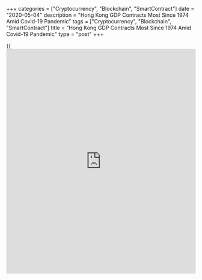 +++
categories = ["Cryptocurrency", "Blockchain", "SmartContract"]
date = "2020-05-04"
description = "Hong Kong GDP Contracts Most Since 1974 Amid Covid-19 Pandemic"
tags = ["Cryptocurrency", "Blockchain", "SmartContract"]
title = "Hong Kong GDP Contracts Most Since 1974 Amid Covid-19 Pandemic"
type = "post"
+++

{{<iframe id="large-banner" src="https://www.bounty.group/#slide=23.0" width="100%" height="600" scrolling="no" style="border: 0px solid rgb(216, 221, 230); border-radius: 3px;">}}

The Hong Kong [economy][1] contracted the most on record since 1974 in
the first quarter due to weak domestic and external demand amid
coronavirus, or covid-19, pandemic, the advance estimate from the Census
and Statistics Department showed Monday.

GDP decreased 8.9 percent in the first quarter from a year earlier,
following a 3 percent drop in the fourth quarter. This was the largest
decline on record since the reference period of the first quarter of
1974.

This was the third quarterly decline and the economy moved deeper into
the recession.  
  
Financial Secretary Paul Chan said "Our economic situation is very
challenging." He said "We are deep into recession."

Quarter-to-quarter, GDP decreased by 5.3 percent in real [terms](https://www.fintechee.com/terms/) in the
first quarter, which was also the steepest on record.

The expenditure-side breakdown showed that private consumption
expenditure logged a double-digit annual fall of 10.2 percent, while
government spending grew 8.3 percent.  
  
Gross domestic fixed capital formation plunged 13.9 percent.

Exports of goods decreased 9.7 percent in and imports of goods were down
10.9 percent. Likewise, exports of services fell significantly by 37.8
percent and imports of services decreased 25.4 percent.

Looking ahead, with the COVID-19 pandemic causing a severe contraction
of global economic activity, Hong Kong's exports will remain under
notable pressure in the near term, a government spokesman said.

Hong Kong's near-term economic outlook is subject to very high
uncertainties, hinging crucially on the evolving global public
[health][2] and economic situations, the spokesman added.

The government expects the economy to contract in the range of -4
percent to -7 percent this year.

Unlike other economies which may return to normal after Covid-19
subsides, Hong Kong has more challenges ahead, Iris Pang, an ING
economist said.

Even though Covid-19 cases appear to be subsiding in Hong Kong, pro-
democracy protesters are returning to the streets and trade tensions are
heating up again, the economist noted. A longer recession is expected.

For comments and feedback [contact](https://www.playgroundfx.com/contact/): editorial@rtt[news](https://www.letsplayfx.com/blog/forex-news-website/).com

[Economic News][1]

 **What parts of the world are seeing the best (and worst) economic
performances lately? Click[here][3] to check out our [Econ Scorecard][3]
and find out! See up-to-the-moment [ranking](https://www.playgroundfx.com/blog/crypto-exchange-ranking/)s for the best and worst
performers in [GDP][3], [unemployment rate][4], [inflation][5] and much
more.**

   1. www.rtt[news](https://www.letsplayfx.com/blog/forex-news-website/).com/Content/EconomicNews.aspx
   2. www.rtt[news](https://www.letsplayfx.com/blog/forex-news-website/).com/Content/Health.aspx
   3. www.rtt[news](https://www.letsplayfx.com/blog/forex-news-website/).com/economic-scorecard/world-rank/GDP/highest-performance.aspx
   4. www.rtt[news](https://www.letsplayfx.com/blog/forex-news-website/).com/economic-scorecard/world-rank/unemployment-rate/lowest-performance.aspx
   5. www.rtt[news](https://www.letsplayfx.com/blog/forex-news-website/).com/economic-scorecard/world-rank/CPI/highest-performance.aspx